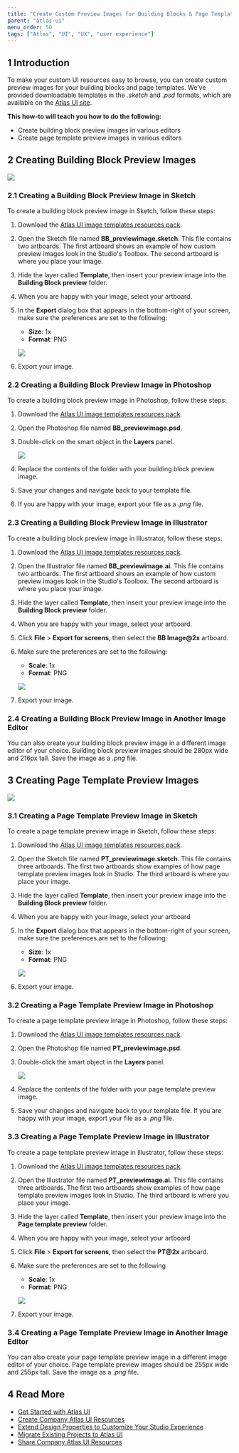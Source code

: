 ```yaml
---
title: "Create Custom Preview Images for Building Blocks & Page Templates"
parent: "atlas-ui"
menu_order: 50
tags: ["Atlas", "UI", "UX", "user experience"]
---
```


## 1 Introduction

To make your custom UI resources easy to browse, you can create custom preview images for your building blocks and page templates. We’ve provided downloadable templates in the *.sketch* and *.psd* formats, which are available on the [Atlas UI site](https://atlas.mendix.com).

**This how-to will teach you how to do the following:**

* Create building block preview images in various editors
* Create page template preview images in various editors

## 2 Creating Building Block Preview Images

![](attachments/howto/create_custom_image_bb.png)

### 2.1 Creating a Building Block Preview Image in Sketch

To create a building block preview image in Sketch, follow these steps:

1. Download the [Atlas UI image templates resources pack](https://atlas.mendix.com/index3.html#/resources/7881299347899269).
2. Open the Sketch file named **BB_previewimage.sketch**. This file contains two artboards. The first artboard shows an example of how custom preview images look in the Studio's Toolbox. The second artboard is where you place your image.
3. Hide the layer called **Template**, then insert your preview image into the **Building Block preview** folder.
4. When you are happy with your image, select your artboard.
5.  In the **Export** dialog box that appears in the bottom-right of your screen, make sure the preferences are set to the following:
    * **Size**: 1x
    * **Format**: PNG

    ![](attachments/howto/create_custom_image_bb_sketch.png)

6. Export your image.

### 2.2 Creating a Building Block Preview Image in Photoshop

To create a building block preview image in Photoshop, follow these steps:

1. Download the [Atlas UI image templates resources pack](https://atlas.mendix.com/index3.html#/resources/7881299347899269).
2. Open the Photoshop file named **BB_previewimage.psd**.
3.  Double-click on the smart object in the **Layers** panel.

    ![](attachments/howto/create_custom_image_bb_photoshop.png)

4. Replace the contents of the folder with your building block preview image.
5. Save your changes and navigate back to your template file.
6. If you are happy with your image, export your file as a *.png* file.

### 2.3 Creating a Building Block Preview Image in Illustrator

To create a building block preview image in Illustrator, follow these steps:

1. Download the [Atlas UI image templates resources pack](https://atlas.mendix.com/index3.html#/resources/7881299347899269).
2. Open the Illustrator file named **BB_previewimage.ai**. This file contains two artboards. The first artboard shows an example of how custom preview images look in the Studio's Toolbox. The second artboard is where you place your image.
3. Hide the layer called **Template**, then insert your preview image into the **Building Block preview** folder.
4. When you are happy with your image, select your artboard.
5. Click **File** > **Export for screens**, then select the **BB Image@2x** artboard.
6.  Make sure the preferences are set to the following:
    * **Scale**: 1x
    * **Format**: PNG

    ![](attachments/howto/create_custom_image_bb_illustrator.png)

7. Export your image.

### 2.4 Creating a Building Block Preview Image in Another Image Editor

You can also create your building block preview image in a different image editor of your choice. Building block preview images should be 280px wide and 216px tall. Save the image as a *.png* file.

## 3 Creating Page Template Preview Images

![](attachments/howto/create_custom_image_pt.png)

### 3.1 Creating a Page Template Preview Image in Sketch

To create a page template preview image in Sketch, follow these steps:

1. Download the [Atlas UI image templates resources pack](https://atlas.mendix.com/index3.html#/resources/7881299347899269).
2. Open the Sketch file named **PT_previewimage.sketch**. This file contains three artboards. The first two artboards show examples of how page template preview images look in Studio. The third artboard is where you place your image.
3. Hide the layer called **Template**, then insert your preview image into the **Building Block preview** folder.
4. When you are happy with your image, select your artboard
5.  In the **Export** dialog box that appears in the bottom-right of your screen, make sure the preferences are set to the following:
    * **Size**: 1x
    * **Format**: PNG

    ![](attachments/howto/create_custom_image_pt_sketch.png)

6. Export your image.

### 3.2 Creating a Page Template Preview Image in Photoshop

To create a page template preview image in Photoshop, follow these steps:

1. Download the [Atlas UI image templates resources pack](https://atlas.mendix.com/index3.html#/resources/7881299347899269).
2. Open the Photoshop file named **PT_previewimage.psd**.
3.  Double-click the smart object in the **Layers** panel.

    ![](attachments/howto/create_custom_image_pt_photoshop.png)

4. Replace the contents of the folder with your page template preview image.
5. Save your changes and navigate back to your template file. If you are happy with your image, export your file as a *.png* file.

### 3.3 Creating a Page Template Preview Image in Illustrator

To create a page template preview image in Illustrator, follow these steps:

1. Download the [Atlas UI image templates resources pack](https://atlas.mendix.com/index3.html#/resources/7881299347899269).
2. Open the Illustrator file named **PT_previewimage.ai**. This file contains three artboards. The first two artboards show examples of how page template preview images look in Studio. The third artboard is where you place your image.
3. Hide the layer called **Template**, then insert your preview image into the **Page template preview** folder.
4. When you are happy with your image, select your artboard
5. Click **File** > **Export for screens**, then select the **PT@2x** artboard.
6.  Make sure the preferences are set to the following
    * **Scale**: 1x
    * **Format**: PNG

    ![](attachments/howto/create_custom_image_bb_illustrator.png)

7. Export your image.

### 3.4 Creating a Page Template Preview Image in Another Image Editor

You can also create your page template preview image in a different image editor of your choice. Page template preview images should be 255px wide and 255px tall. Save the image as a *.png* file.

## 4 Read More

* [Get Started with Atlas UI](get-started-with-atlasui)
* [Create Company Atlas UI Resources](create-company-atlas-ui-resources)
* [Extend Design Properties to Customize Your Studio Experience](extend-design-properties-to-customize)
* [Migrate Existing Projects to Atlas UI](migrate-existing-projects-to-atlasui)
* [Share Company Atlas UI Resources](share-company-atlas-ui-resources)
